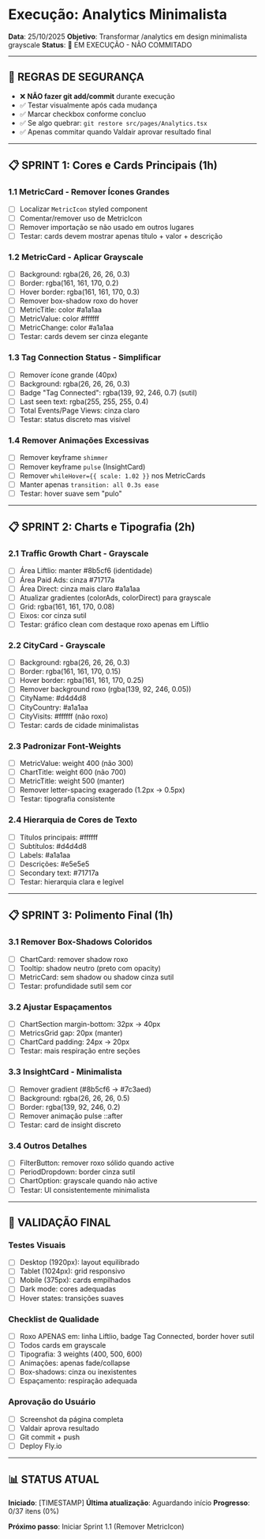 # Execução: Analytics Minimalista
**Data**: 25/10/2025
**Objetivo**: Transformar /analytics em design minimalista grayscale
**Status**: 🔴 EM EXECUÇÃO - NÃO COMMITADO

---

## 🎯 REGRAS DE SEGURANÇA
- ❌ **NÃO fazer git add/commit** durante execução
- ✅ Testar visualmente após cada mudança
- ✅ Marcar checkbox conforme concluo
- ✅ Se algo quebrar: `git restore src/pages/Analytics.tsx`
- ✅ Apenas commitar quando Valdair aprovar resultado final

---

## 📋 SPRINT 1: Cores e Cards Principais (1h)

### 1.1 MetricCard - Remover Ícones Grandes
- [ ] Localizar `MetricIcon` styled component
- [ ] Comentar/remover uso de MetricIcon
- [ ] Remover importação se não usado em outros lugares
- [ ] Testar: cards devem mostrar apenas título + valor + descrição

### 1.2 MetricCard - Aplicar Grayscale
- [ ] Background: rgba(26, 26, 26, 0.3)
- [ ] Border: rgba(161, 161, 170, 0.2)
- [ ] Hover border: rgba(161, 161, 170, 0.3)
- [ ] Remover box-shadow roxo do hover
- [ ] MetricTitle: color #a1a1aa
- [ ] MetricValue: color #ffffff
- [ ] MetricChange: color #a1a1aa
- [ ] Testar: cards devem ser cinza elegante

### 1.3 Tag Connection Status - Simplificar
- [ ] Remover ícone grande (40px)
- [ ] Background: rgba(26, 26, 26, 0.3)
- [ ] Badge "Tag Connected": rgba(139, 92, 246, 0.7) (sutil)
- [ ] Last seen text: rgba(255, 255, 255, 0.4)
- [ ] Total Events/Page Views: cinza claro
- [ ] Testar: status discreto mas visível

### 1.4 Remover Animações Excessivas
- [ ] Remover keyframe `shimmer`
- [ ] Remover keyframe `pulse` (InsightCard)
- [ ] Remover `whileHover={{ scale: 1.02 }}` nos MetricCards
- [ ] Manter apenas `transition: all 0.3s ease`
- [ ] Testar: hover suave sem "pulo"

---

## 📋 SPRINT 2: Charts e Tipografia (2h)

### 2.1 Traffic Growth Chart - Grayscale
- [ ] Área Liftlio: manter #8b5cf6 (identidade)
- [ ] Área Paid Ads: cinza #71717a
- [ ] Área Direct: cinza mais claro #a1a1aa
- [ ] Atualizar gradientes (colorAds, colorDirect) para grayscale
- [ ] Grid: rgba(161, 161, 170, 0.08)
- [ ] Eixos: cor cinza sutil
- [ ] Testar: gráfico clean com destaque roxo apenas em Liftlio

### 2.2 CityCard - Grayscale
- [ ] Background: rgba(26, 26, 26, 0.3)
- [ ] Border: rgba(161, 161, 170, 0.15)
- [ ] Hover border: rgba(161, 161, 170, 0.25)
- [ ] Remover background roxo (rgba(139, 92, 246, 0.05))
- [ ] CityName: #d4d4d8
- [ ] CityCountry: #a1a1aa
- [ ] CityVisits: #ffffff (não roxo)
- [ ] Testar: cards de cidade minimalistas

### 2.3 Padronizar Font-Weights
- [ ] MetricValue: weight 400 (não 300)
- [ ] ChartTitle: weight 600 (não 700)
- [ ] MetricTitle: weight 500 (manter)
- [ ] Remover letter-spacing exagerado (1.2px → 0.5px)
- [ ] Testar: tipografia consistente

### 2.4 Hierarquia de Cores de Texto
- [ ] Títulos principais: #ffffff
- [ ] Subtítulos: #d4d4d8
- [ ] Labels: #a1a1aa
- [ ] Descrições: #e5e5e5
- [ ] Secondary text: #71717a
- [ ] Testar: hierarquia clara e legível

---

## 📋 SPRINT 3: Polimento Final (1h)

### 3.1 Remover Box-Shadows Coloridos
- [ ] ChartCard: remover shadow roxo
- [ ] Tooltip: shadow neutro (preto com opacity)
- [ ] MetricCard: sem shadow ou shadow cinza sutil
- [ ] Testar: profundidade sutil sem cor

### 3.2 Ajustar Espaçamentos
- [ ] ChartSection margin-bottom: 32px → 40px
- [ ] MetricsGrid gap: 20px (manter)
- [ ] ChartCard padding: 24px → 20px
- [ ] Testar: mais respiração entre seções

### 3.3 InsightCard - Minimalista
- [ ] Remover gradient (#8b5cf6 → #7c3aed)
- [ ] Background: rgba(26, 26, 26, 0.5)
- [ ] Border: rgba(139, 92, 246, 0.2)
- [ ] Remover animação pulse ::after
- [ ] Testar: card de insight discreto

### 3.4 Outros Detalhes
- [ ] FilterButton: remover roxo sólido quando active
- [ ] PeriodDropdown: border cinza sutil
- [ ] ChartOption: grayscale quando não active
- [ ] Testar: UI consistentemente minimalista

---

## 📸 VALIDAÇÃO FINAL

### Testes Visuais
- [ ] Desktop (1920px): layout equilibrado
- [ ] Tablet (1024px): grid responsivo
- [ ] Mobile (375px): cards empilhados
- [ ] Dark mode: cores adequadas
- [ ] Hover states: transições suaves

### Checklist de Qualidade
- [ ] Roxo APENAS em: linha Liftlio, badge Tag Connected, border hover sutil
- [ ] Todos cards em grayscale
- [ ] Tipografia: 3 weights (400, 500, 600)
- [ ] Animações: apenas fade/collapse
- [ ] Box-shadows: cinza ou inexistentes
- [ ] Espaçamento: respiração adequada

### Aprovação do Usuário
- [ ] Screenshot da página completa
- [ ] Valdair aprova resultado
- [ ] Git commit + push
- [ ] Deploy Fly.io

---

## 📊 STATUS ATUAL
**Iniciado**: [TIMESTAMP]
**Última atualização**: Aguardando início
**Progresso**: 0/37 itens (0%)

**Próximo passo**: Iniciar Sprint 1.1 (Remover MetricIcon)
